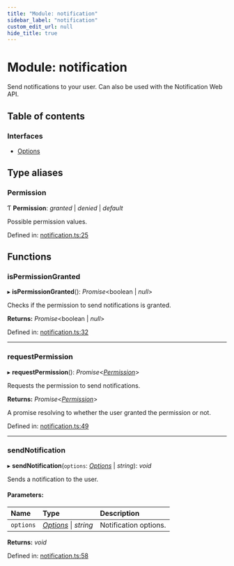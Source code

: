 ```yaml
---
title: "Module: notification"
sidebar_label: "notification"
custom_edit_url: null
hide_title: true
---
```


# Module: notification

Send notifications to your user. Can also be used with the Notification Web API.

## Table of contents

### Interfaces

- [Options](../interfaces/notification.options.md)

## Type aliases

### Permission

Ƭ **Permission**: *granted* \| *denied* \| *default*

Possible permission values.

Defined in: [notification.ts:25](https://github.com/tauri-apps/tauri/blob/a68b4ee8/tooling/api/src/notification.ts#L25)

## Functions

### isPermissionGranted

▸ **isPermissionGranted**(): *Promise*<boolean \| *null*\>

Checks if the permission to send notifications is granted.

**Returns:** *Promise*<boolean \| *null*\>

Defined in: [notification.ts:32](https://github.com/tauri-apps/tauri/blob/a68b4ee8/tooling/api/src/notification.ts#L32)

___

### requestPermission

▸ **requestPermission**(): *Promise*<[*Permission*](notification.md#permission)\>

Requests the permission to send notifications.

**Returns:** *Promise*<[*Permission*](notification.md#permission)\>

A promise resolving to whether the user granted the permission or not.

Defined in: [notification.ts:49](https://github.com/tauri-apps/tauri/blob/a68b4ee8/tooling/api/src/notification.ts#L49)

___

### sendNotification

▸ **sendNotification**(`options`: [*Options*](../interfaces/notification.options.md) \| *string*): *void*

Sends a notification to the user.

#### Parameters:

Name | Type | Description |
:------ | :------ | :------ |
`options` | [*Options*](../interfaces/notification.options.md) \| *string* | Notification options.    |

**Returns:** *void*

Defined in: [notification.ts:58](https://github.com/tauri-apps/tauri/blob/a68b4ee8/tooling/api/src/notification.ts#L58)

